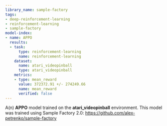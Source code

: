 ```yaml
---
library_name: sample-factory
tags:
- deep-reinforcement-learning
- reinforcement-learning
- sample-factory
model-index:
- name: APPO
  results:
  - task:
      type: reinforcement-learning
      name: reinforcement-learning
    dataset:
      name: atari_videopinball
      type: atari_videopinball
    metrics:
    - type: mean_reward
      value: 372372.91 +/- 274249.66
      name: mean_reward
      verified: false
---
```


A(n) **APPO** model trained on the **atari_videopinball** environment.
This model was trained using Sample Factory 2.0: https://github.com/alex-petrenko/sample-factory
    